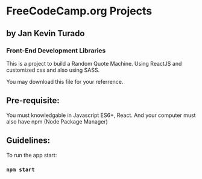 # FreeCodeCamp.org Projects

## by Jan Kevin Turado

### Front-End Development Libraries

This is a project to build a Random Quote Machine.
Using ReactJS and customized css and also using SASS.

You may download this file for your referrence.

## Pre-requisite:

You must knowledgable in Javascript ES6+, React.
And your computer must also have npm (Node Package Manager)

## Guidelines:

To run the app start:

### `npm start`


